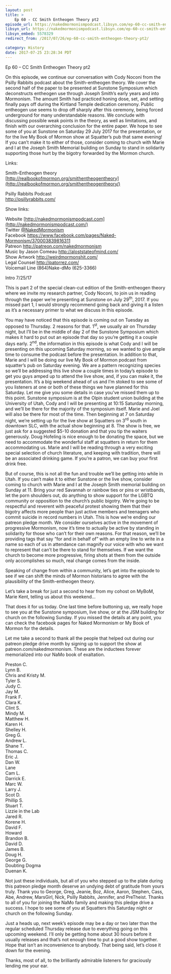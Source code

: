 ```yaml
---
layout: post
title: >
    Ep 60 - CC Smith Entheogen Theory pt2
episode_url: https://nakedmormonismpodcast.libsyn.com/ep-60-cc-smith-entheogen-theory-pt2
libsyn_url: https://nakedmormonismpodcast.libsyn.com/ep-60-cc-smith-entheogen-theory-pt2
libsyn_embed: 5578329
redirect_from: /2017/07/26/ep-60-cc-smith-entheogen-theory-pt2/

category: History
date: 2017-07-25 23:28:34 PDT
---
```


Ep 60 – CC Smith Entheogen Theory pt2

On this episode, we continue our conversation with Cody Noconi from the
Psilly Rabbits podcast about the Smith-entheogen theory. We cover the
second half of the paper to be presented at Sunstone Symposium which
deconstructs entheogen use through Joseph Smith’s early years and into
Mormonism. The amount Smith had practiced honing dose, set, and setting
finally pays off during the Kirtland Temple dedication ceremony. Public
entheogen use seems to drop off sharply after this ceremony, being
forced underground for many understandable reasons. We conclude with
discussing possible weak points in the theory, as well as limitations,
and finish with our overarching conclusion for the entire paper. We hope
to see some of you at Sunstone on Saturday 29 July 2017 for the
presentation, or for the live My Book of Mormon show at Squatter’s pub
that same evening\! If you can’t make it to either of those, consider
coming to church with Marie and I at the Joseph Smith Memorial building
on Sunday to stand in solidarity supporting those hurt by the bigotry
forwarded by the Mormon church.

Links:  
  
Smith-Entheogen theory  
[http://realbookofmormon.org/smithentheogentheory](http://realbookofmormon.org/smithentheogentheory/)

Psilly Rabbits Podcast  
<http://psillyrabbits.com/>

Show links:

Website [http://nakedmormonismpodcast.com](http://nakedmormonismpodcast.com/)  
Twitter [@NakedMormonism](https://twitter.com/NakedMormonism)  
Facebook <https://www.facebook.com/pages/Naked-Mormonism/370003839816311>  
Patreon <http://patreon.com/nakedmormonism>  
Music by Jason Comeau <http://aloststateofmind.com/>  
Show Artwork <http://weirdmormonshit.com/>  
Legal Counsel <http://patorrez.com/>  
Voicemail Line (864)Nake-dMo (625-3366)

Intro 7/25/17

This is part 2 of the special clean-cut edition of the Smith-entheogen
theory where we invite my research partner, Cody Noconi, to join us in
reading through the paper we’re presenting at Sunstone on July
29<sup>th</sup>, 2017. If you missed part 1, I would strongly recommend
going back and giving it a listen as it’s a necessary primer to what we
discuss in this episode.

You may have noticed that this episode is coming out on Tuesday as
opposed to Thursday. 2 reasons for that. 1<sup>st</sup>, we usually air
on Thursday night, but I’ll be in the middle of day 2 of the Sunstone
Symposium which makes it hard to put out an episode that day so you’re
getting it a couple days early. 2<sup>nd</sup>, the information in this
episode is what Cody and I will be presenting on this upcoming Saturday
morning, so we wanted to give ample time to consume the podcast before
the presentation. In addition to that, Marie and I will be doing our
live My Book of Mormon podcast from squatter’s pub on Saturday evening.
We are a pattern recognizing species so we’ll be addressing this live
show a couple times in today’s episode to get you guys amped up to
attend the live show, and, if you can make it, the presentation. It’s a
big weekend ahead of us and I’m stoked to see some of you listeners at
one or both of these things we have planned for this Saturday. Let me
give you some details in case you’ve missed them up to this point.
Sunstone symposium is at the Olpin student union building at the
University of Utah, Cody and I will be presenting at 10:15 Saturday
morning, and we’ll be there for the majority of the symposium itself.
Marie and Joel will also be there for most of the time. Then beginning
at 7 on Saturday night, we’re setting up for the live show at Squatters
on 3<sup>rd</sup> south in downtown SLC, with the actual show beginning
at 8. The show is free, we just ask for a suggested $5-10 donation and
that you tip the waiters generously. Doug Hofeling is nice enough to be
donating the space, but we need to accommodate the wonderful staff at
squatters in return for them accommodating us. Marie and I will be
reading through a very exciting special selection of church literature,
and keeping with tradition, there will be an associated drinking game.
If you’re a patron, we can buy your first drink free.

But of course, this is not all the fun and trouble we’ll be getting into
while in Utah. If you can’t make it to either Sunstone or the live show,
consider coming to church with Marie and I at the Joseph Smith memorial
building on Sunday at 11. Bring your red Savannah or rainbow ties or
pins or wristbands, let the porn shoulders out, do anything to show
support for the LGBTQ community or opposition to the church’s public
bigotry. We’re going to be respectful and reverent with peaceful protest
showing them that their bigotry affects more people than just active
members and teenagers who commit suicide in record numbers in Utah. This
is how we’re ending our patreon pledge month. We consider ourselves
active in the movement of progressive Mormonism, now it’s time to
actually be active by standing in solidarity for those who can’t for
their own reasons. For that reason, we’ll be providing tags that say
“for and in behalf of” with an empty line to write in a name so each
of us in attendance can magnify our voice with who we want to represent
that can’t be there to stand for themselves. If we want the church to
become more progressive, firing shots at them from the outside only
accomplishes so much, real change comes from the inside.

Speaking of change from within a community, let’s get into the episode
to see if we can shift the minds of Mormon historians to agree with the
plausibility of the Smith-entheogen theory.

Let’s take a break for just a second to hear from my cohost on MyBoM,
Marie Kent, telling us about this weekend…

That does it for us today. One last time before buttoning up, we really
hope to see you at the Sunstone symposium, live show, or at the JSM
building for church on the following Sunday. If you missed the details
at any point, you can check the facebook pages for Naked Mormonism or My
Book of Mormon for the details.

Let me take a second to thank all the people that helped out during our
patreon pledge drive month by signing up to support the show at
patreon.com/nakedmormonism. These are the inductees forever memorialized
into our NaMo book of exaltation.

Preston C.  
Lynn B.  
Chris and Kristy M.  
Tyler S.  
Judy C.  
Jay M.  
Frank F.  
Clara K.  
Clint S.  
Mindy M.  
Matthew H.  
Karen H.  
Shelley H.  
Greg G.  
Andrew L.  
Shane T.  
Thomas C.  
Eric J.  
Dan W.  
Lane  
Cam L.  
Darrick E.  
Marc W.  
Larry J.  
Scot D.  
Phillip S.  
Stuart T.  
Lizzie in the Lab  
Jared R.  
Korene H.  
David F.  
Howard  
Brandon B.  
David D.  
James B.  
Doug H.  
George G.  
Doubting Dogma  
​Duenan K.

Not just these individuals, but all of you who stepped up to the plate
during this patreon pledge month deserve an undying debt of gratitude
from yours truly. Thank you to George, Greg, Jeanie, Boz, Alice, Aaron,
Stephen, Cass, Abe, Andrew, MarsGirl, Nick, Psilly Rabbits, Jennifer,
and PreTheist. Thanks to all of you for joining the NaMo family and
making this pledge drive a success. I hope to see some of you at
Squatters this Saturday night or church on the following Sunday.

Just a heads up, next week’s episode may be a day or two later than the
regular scheduled Thursday release due to everything going on this
upcoming weekend. I’ll only be getting home about 30 hours before it
usually releases and that’s not enough time to put a good show together.
Hope that isn’t an inconvenience to anybody. That being said, let’s
close it down for the evening.

Thanks, most of all, to the brilliantly admirable listeners for
graciously lending me your ear.
